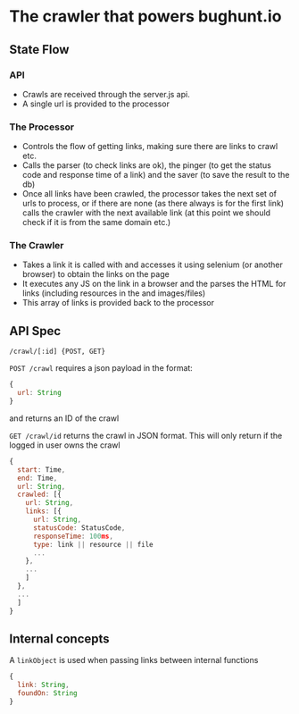 # The crawler that powers bughunt.io

## State Flow
### API
- Crawls are received through the server.js api.
- A single url is provided to the processor

### The Processor
- Controls the flow of getting links, making sure there are links to crawl etc.
- Calls the parser (to check links are ok), the pinger (to get the status code and response time of a link) and the saver (to save the result to the db)
- Once all links have been crawled, the processor  takes the next set of urls to process, or if there are none (as there always is for the first link) calls the crawler with the next available link (at this point we should check if it is from the same domain etc.)

### The Crawler
- Takes a link it is called with and accesses it using selenium (or another browser) to obtain the links on the page
- It executes any JS on the link in a browser and the parses the HTML for links (including resources in the <head> and images/files)
- This array of links is provided back to the processor


## API Spec
```
/crawl/[:id] {POST, GET}
```
```POST /crawl``` requires a json payload in the format:
```javascript
{
  url: String
}
```
and returns an ID of the crawl

```GET /crawl/id``` returns the crawl in JSON format. This will only return if the logged in user owns the crawl
```javascript
{
  start: Time,
  end: Time,
  url: String,
  crawled: [{
    url: String,
    links: [{
      url: String,
      statusCode: StatusCode,
      responseTime: 100ms,
      type: link || resource || file
      ...
    },
    ...
    ]
  },
  ...
  ]
}
```

## Internal concepts
A ```linkObject``` is used when passing links between internal functions
```javascript
{
  link: String,
  foundOn: String
}
```
